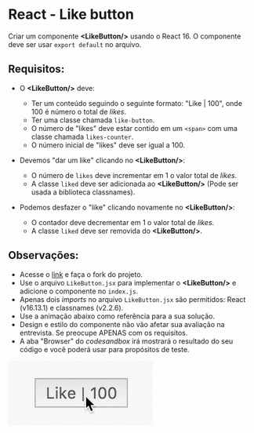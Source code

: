 # React - Like button 
Criar um componente **\<LikeButton/\>** usando o React 16. O componente deve ser usar `export default` no arquivo.

## Requisitos:
* O **\<LikeButton/\>** deve:
  * Ter um conteúdo seguindo o seguinte formato: "Like | 100", onde 100 é número o total de _likes_.
  * Ter uma classe chamada `like-button`.
  * O número de "likes" deve estar contido em um `<span>` com uma classe chamada `likes-counter`.
  * O número inicial de "likes" deve ser igual a 100.

* Devemos "dar um like" clicando no **\<LikeButton/\>**:
  * O número de `likes` deve incrementar em 1 o valor total de _likes_.
  * A classe `liked` deve ser adicionada ao **\<LikeButton/\>** (Pode ser usada a biblioteca classnames).

* Podemos desfazer o "like" clicando novamente no **\<LikeButton/\>**:
  * O contador deve decrementar em 1 o valor total de _likes_.
  * A classe `liked` deve ser removida do **\<LikeButton/\>**.

## Observações:
- Acesse o [link](https://codesandbox.io/s/stp-interview-like-button-xpt8u) e faça o fork do projeto.
- Use o arquivo `LikeButton.jsx` para implementar o **\<LikeButton/\>** e adicione o componente no `index.js`.
- Apenas dois _imports_ no arquivo `LikeButton.jsx` são permitidos: React (v16.13.1) e classnames (v2.2.6). 
- Use a animação abaixo como referência para a sua solução.
- Design e estilo do componente não vão afetar sua avaliação na entrevista. Se preocupe APENAS com os requisitos.
- A aba "Browser" do _codesandbox_ irá mostrará o resultado do seu código e você poderá usar para propósitos de teste.

![Like button example](./exercise_1.gif)